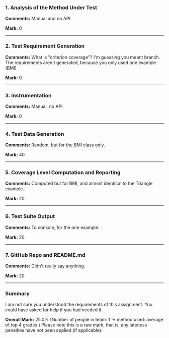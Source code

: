 ### 1. Analysis of the Method Under Test

__Comments:__ Manual and no API

__Mark:__ 0

---

### 2. Test Requirement Generation

__Comments:__ What is "criterion coverage"? I'm guessing you meant branch. The requirements aren't generated, because you only used one example (BMI)

__Mark:__ 0

---

### 3. Instrumentation

__Comments:__ Manual, no API

__Mark:__ 0

---

### 4. Test Data Generation

__Comments:__ Random, but for the BMI class only.

__Mark:__ 40

---

### 5. Coverage Level Computation and Reporting

__Comments:__ Computed but for BMI, and almost identical to the Triangle example.

__Mark:__ 20

---

### 6. Test Suite Output

__Comments:__ To console, for the one example.

__Mark:__ 20

---

### 7. GitHub Repo and README.md

__Comments:__ Didn't really say anything. 

__Mark:__ 20

---

### Summary

I am not sure you understood the requirements of this assignment. You could have asked for help if you had needed it.

__Overall Mark:__ 25.0% (Number of people in team: 1 -> method used: average of top 4 grades.) Please note this is a raw mark, that is, any lateness penalties have not been applied (if applicable).